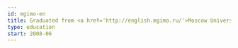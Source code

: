 ```yaml
---
id: mgimo-en
title: Graduated from <a href='http://english.mgimo.ru/'>Moscow University of Foreign Affairs</a> (BoA)
type: education
start: 2008-06
---
```

